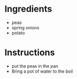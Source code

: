 # Ingredients
- peas
- spring onions
- potato
# Instructions
- put the peas in the pan
- Bring a pot of water to the boil
